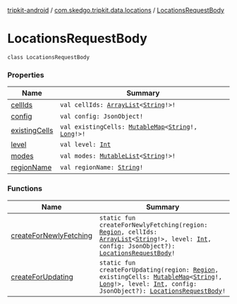 [tripkit-android](../../index.md) / [com.skedgo.tripkit.data.locations](../index.md) / [LocationsRequestBody](./index.md)

# LocationsRequestBody

`class LocationsRequestBody`

### Properties

| Name | Summary |
|---|---|
| [cellIds](cell-ids.md) | `val cellIds: `[`ArrayList`](https://docs.oracle.com/javase/7/docs/api/java/util/ArrayList.html)`<`[`String`](https://kotlinlang.org/api/latest/jvm/stdlib/kotlin/-string/index.html)`!>!` |
| [config](config.md) | `val config: JsonObject!` |
| [existingCells](existing-cells.md) | `val existingCells: `[`MutableMap`](https://kotlinlang.org/api/latest/jvm/stdlib/kotlin.collections/-mutable-map/index.html)`<`[`String`](https://kotlinlang.org/api/latest/jvm/stdlib/kotlin/-string/index.html)`!, `[`Long`](https://kotlinlang.org/api/latest/jvm/stdlib/kotlin/-long/index.html)`!>!` |
| [level](level.md) | `val level: `[`Int`](https://kotlinlang.org/api/latest/jvm/stdlib/kotlin/-int/index.html) |
| [modes](modes.md) | `val modes: `[`MutableList`](https://kotlinlang.org/api/latest/jvm/stdlib/kotlin.collections/-mutable-list/index.html)`<`[`String`](https://kotlinlang.org/api/latest/jvm/stdlib/kotlin/-string/index.html)`!>!` |
| [regionName](region-name.md) | `val regionName: `[`String`](https://kotlinlang.org/api/latest/jvm/stdlib/kotlin/-string/index.html)`!` |

### Functions

| Name | Summary |
|---|---|
| [createForNewlyFetching](create-for-newly-fetching.md) | `static fun createForNewlyFetching(region: `[`Region`](../../com.skedgo.tripkit.common.model/-region/index.md)`, cellIds: `[`ArrayList`](https://docs.oracle.com/javase/7/docs/api/java/util/ArrayList.html)`<`[`String`](https://kotlinlang.org/api/latest/jvm/stdlib/kotlin/-string/index.html)`!>, level: `[`Int`](https://kotlinlang.org/api/latest/jvm/stdlib/kotlin/-int/index.html)`, config: JsonObject?): `[`LocationsRequestBody`](./index.md)`!` |
| [createForUpdating](create-for-updating.md) | `static fun createForUpdating(region: `[`Region`](../../com.skedgo.tripkit.common.model/-region/index.md)`, existingCells: `[`MutableMap`](https://kotlinlang.org/api/latest/jvm/stdlib/kotlin.collections/-mutable-map/index.html)`<`[`String`](https://kotlinlang.org/api/latest/jvm/stdlib/kotlin/-string/index.html)`!, `[`Long`](https://kotlinlang.org/api/latest/jvm/stdlib/kotlin/-long/index.html)`!>, level: `[`Int`](https://kotlinlang.org/api/latest/jvm/stdlib/kotlin/-int/index.html)`, config: JsonObject?): `[`LocationsRequestBody`](./index.md)`!` |
